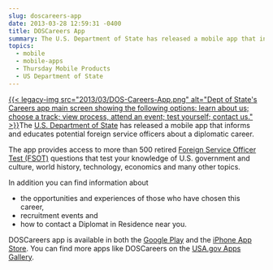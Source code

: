 ```yaml
---
slug: doscareers-app
date: 2013-03-28 12:59:31 -0400
title: DOSCareers App
summary: The U.S. Department of State has released a mobile app that informs and educates potential foreign service officers about a diplomatic career. The app provides access
topics:
  - mobile
  - mobile-apps
  - Thursday Mobile Products
  - US Department of State
---
```


[{{< legacy-img src="2013/03/DOS-Careers-App.png" alt="Dept of State's Careers app main screen showing the following options: learn about us; choose a track; view process, attend an event; test yourself; contact us." >}}](https://s3.amazonaws.com/digitalgov/_legacy-img/2013/03/DOS-Careers-App.png)The [U.S. Department of State](http://www.state.gov/careers/) has released a mobile app that informs and educates potential foreign service officers about a diplomatic career.

The app provides access to more than 500 retired [Foreign Service Officer Test (FSOT)](http://careers.state.gov/officer/selection-process#.UVQ2hRzkuFk) questions that test your knowledge of U.S. government and culture, world history, technology, economics and many other topics.

In addition you can find information about

  * the opportunities and experiences of those who have chosen this career,
  * recruitment events and
  * how to contact a Diplomat in Residence near you.

DOSCareers app is available in both the [Google Play](https://play.google.com/store/apps/details?id=com.metrostarsystems.fsc.android&feature=nav_result#?t=W251bGwsMSwxLDMsImNvbS5tZXRyb3N0YXJzeXN0ZW1zLmZzYy5hbmRyb2lkIl0.) and the [iPhone App Store](https://itunes.apple.com/us/app/doscareers/id580287301?ls=1&mt=8). You can find more apps like DOSCareers on the [USA.gov Apps Gallery](http://apps.usa.gov/).